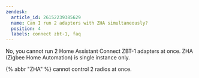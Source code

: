 ```yaml
---
zendesk:
  article_id: 26152239385629
  name: Can I run 2 adapters with ZHA simultaneously?
  position: 4
  labels: connect zbt-1, faq
---
```



No, you cannot run 2 Home Assistant Connect ZBT-1 adapters at once. ZHA (Zigbee Home Automation) is single instance only.

{% abbr "ZHA" %} cannot control 2 radios at once.
